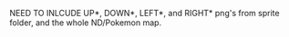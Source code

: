 NEED TO INLCUDE UP*, DOWN*, LEFT*, and RIGHT* png's from sprite folder,
and the whole ND/Pokemon map.

